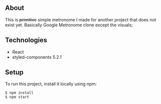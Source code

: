 ## About

This is ~~primitive~~ simple metronome I made for another project that does not exist yet. Basically Google Metronome clone except the visuals;

## Technologies
* React
* styled-components 5.2.1

## Setup
To run this project, install it locally using npm:

```
$ npm install
$ npm start
```
